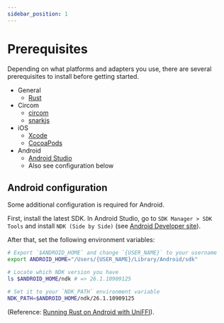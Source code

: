 ```yaml
---
sidebar_position: 1
---
```


# Prerequisites

Depending on what platforms and adapters you use, there are several prerequisites to install before getting started.

-   General
    -   [Rust](https://www.rust-lang.org/learn/get-started)
-   Circom
    -   [circom](https://docs.circom.io/)
    -   [snarkjs](https://github.com/iden3/snarkjs)
-   iOS
    -   [Xcode](https://developer.apple.com/xcode/)
    -   [CocoaPods](https://cocoapods.org/)
-   Android
    -   [Android Studio](https://developer.android.com/studio)
    -   Also see configuration below

## Android configuration

Some additional configuration is required for Android.

First, install the latest SDK. In Android Studio, go to `SDK Manager > SDK Tools` and install `NDK (Side by Side)` (see [Android Developer site](https://developer.android.com/studio/projects/install-ndk#default-version)).

After that, set the following environment variables:

```sh
# Export `$ANDROID_HOME` and change `{USER_NAME}` to your username
export ANDROID_HOME="/Users/{USER_NAME}/Library/Android/sdk"

# Locate which NDK version you have
ls $ANDROID_HOME/ndk # => 26.1.10909125

# Set it to your `NDK_PATH` environment variable
NDK_PATH=$ANDROID_HOME/ndk/26.1.10909125
```

(Reference: [Running Rust on Android with UniFFI](https://sal.dev/android/intro-rust-android-uniffi/)).
